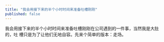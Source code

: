 ```yaml
---
title: "我会用接下来的半个小时时间来准备吐槽刚刚"
published: false
---
```

我会用接下来的半个小时时间来准备吐槽刚刚在公司遇到的一件事，当然我是大肚的，吐 槽只是为了让他们无地自容。先来个简单的版本：走场。